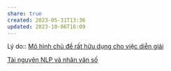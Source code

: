 ```yaml
---
share: true
created: 2023-05-31T13:36
updated: 2023-10-06T16:09
---
```

Lý do:: [Mô hình chủ đề  rất hữu dụng cho việc diễn giải](./M%C3%B4%20h%C3%ACnh%20ch%E1%BB%A7%20%C4%91%E1%BB%81%20%20r%E1%BA%A5t%20h%E1%BB%AFu%20d%E1%BB%A5ng%20cho%20vi%E1%BB%87c%20di%E1%BB%85n%20gi%E1%BA%A3i.md)

[Tài nguyên NLP và nhân văn số](../../../../%F0%9F%93%9C%20T%C3%A0i%20nguy%C3%AAn/Nghi%C3%AAn%20c%E1%BB%A9u/Nh%C3%A2n%20v%C4%83n%20s%E1%BB%91/T%C3%A0i%20nguy%C3%AAn%20NLP%20v%C3%A0%20nh%C3%A2n%20v%C4%83n%20s%E1%BB%91.md)
